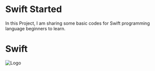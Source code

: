 # Swift Started

In this Project, I am sharing some basic codes for Swift programming language beginners to learn.

# Swift 

![Logo](https://raw.githubusercontent.com/yusufyldrm16/Image-And-Video/main/SwiftIcon.png?token=GHSAT0AAAAAABP4PUDS4YUZ5JL65WPVTUQ4YUSXBIA)
    
